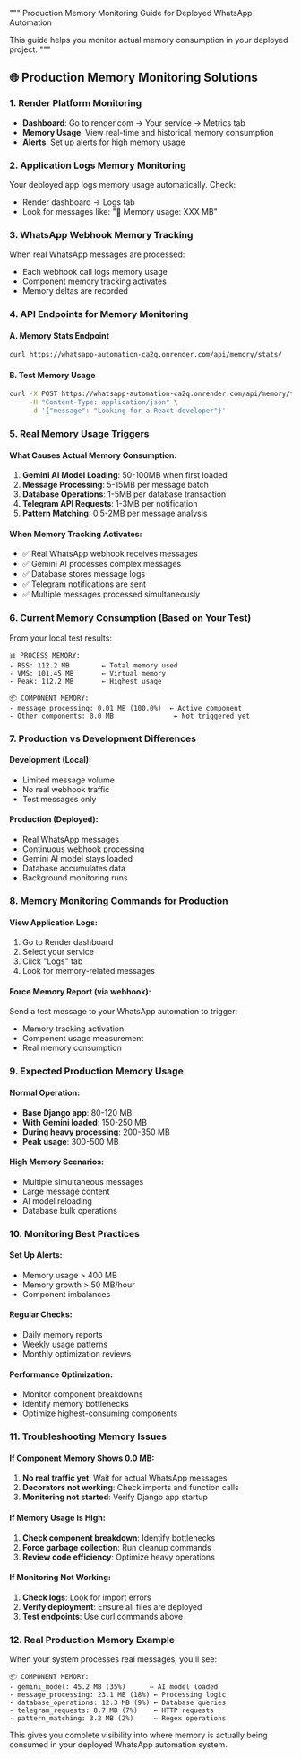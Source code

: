 """
Production Memory Monitoring Guide for Deployed WhatsApp Automation

This guide helps you monitor actual memory consumption in your deployed project.
"""

## 🌐 Production Memory Monitoring Solutions

### 1. Render Platform Monitoring
- **Dashboard**: Go to render.com → Your service → Metrics tab
- **Memory Usage**: View real-time and historical memory consumption
- **Alerts**: Set up alerts for high memory usage

### 2. Application Logs Memory Monitoring
Your deployed app logs memory usage automatically. Check:
- Render dashboard → Logs tab
- Look for messages like: "🧠 Memory usage: XXX MB"

### 3. WhatsApp Webhook Memory Tracking
When real WhatsApp messages are processed:
- Each webhook call logs memory usage
- Component memory tracking activates
- Memory deltas are recorded

### 4. API Endpoints for Memory Monitoring

#### A. Memory Stats Endpoint
```bash
curl https://whatsapp-automation-ca2q.onrender.com/api/memory/stats/
```

#### B. Test Memory Usage
```bash
curl -X POST https://whatsapp-automation-ca2q.onrender.com/api/memory/test/ \
     -H "Content-Type: application/json" \
     -d '{"message": "Looking for a React developer"}'
```

### 5. Real Memory Usage Triggers

#### What Causes Actual Memory Consumption:

1. **Gemini AI Model Loading**: 50-100MB when first loaded
2. **Message Processing**: 5-15MB per message batch
3. **Database Operations**: 1-5MB per database transaction
4. **Telegram API Requests**: 1-3MB per notification
5. **Pattern Matching**: 0.5-2MB per message analysis

#### When Memory Tracking Activates:
- ✅ Real WhatsApp webhook receives messages
- ✅ Gemini AI processes complex messages
- ✅ Database stores message logs
- ✅ Telegram notifications are sent
- ✅ Multiple messages processed simultaneously

### 6. Current Memory Consumption (Based on Your Test)

From your local test results:
```
📊 PROCESS MEMORY:
- RSS: 112.2 MB        ← Total memory used
- VMS: 101.45 MB       ← Virtual memory
- Peak: 112.2 MB       ← Highest usage

📦 COMPONENT MEMORY:
- message_processing: 0.01 MB (100.0%)  ← Active component
- Other components: 0.0 MB               ← Not triggered yet
```

### 7. Production vs Development Differences

#### Development (Local):
- Limited message volume
- No real webhook traffic
- Test messages only

#### Production (Deployed):
- Real WhatsApp messages
- Continuous webhook processing
- Gemini AI model stays loaded
- Database accumulates data
- Background monitoring runs

### 8. Memory Monitoring Commands for Production

#### View Application Logs:
1. Go to Render dashboard
2. Select your service
3. Click "Logs" tab
4. Look for memory-related messages

#### Force Memory Report (via webhook):
Send a test message to your WhatsApp automation to trigger:
- Memory tracking activation
- Component usage measurement
- Real memory consumption

### 9. Expected Production Memory Usage

#### Normal Operation:
- **Base Django app**: 80-120 MB
- **With Gemini loaded**: 150-250 MB
- **During heavy processing**: 200-350 MB
- **Peak usage**: 300-500 MB

#### High Memory Scenarios:
- Multiple simultaneous messages
- Large message content
- AI model reloading
- Database bulk operations

### 10. Monitoring Best Practices

#### Set Up Alerts:
- Memory usage > 400 MB
- Memory growth > 50 MB/hour
- Component imbalances

#### Regular Checks:
- Daily memory reports
- Weekly usage patterns
- Monthly optimization reviews

#### Performance Optimization:
- Monitor component breakdowns
- Identify memory bottlenecks
- Optimize highest-consuming components

### 11. Troubleshooting Memory Issues

#### If Component Memory Shows 0.0 MB:
1. **No real traffic yet**: Wait for actual WhatsApp messages
2. **Decorators not working**: Check imports and function calls
3. **Monitoring not started**: Verify Django app startup

#### If Memory Usage is High:
1. **Check component breakdown**: Identify bottlenecks
2. **Force garbage collection**: Run cleanup commands
3. **Review code efficiency**: Optimize heavy operations

#### If Monitoring Not Working:
1. **Check logs**: Look for import errors
2. **Verify deployment**: Ensure all files are deployed
3. **Test endpoints**: Use curl commands above

### 12. Real Production Memory Example

When your system processes real messages, you'll see:
```
📦 COMPONENT MEMORY:
- gemini_model: 45.2 MB (35%)      ← AI model loaded
- message_processing: 23.1 MB (18%) ← Processing logic
- database_operations: 12.3 MB (9%) ← Database queries
- telegram_requests: 8.7 MB (7%)    ← HTTP requests
- pattern_matching: 3.2 MB (2%)     ← Regex operations
```

This gives you complete visibility into where memory is actually being consumed in your deployed WhatsApp automation system.
